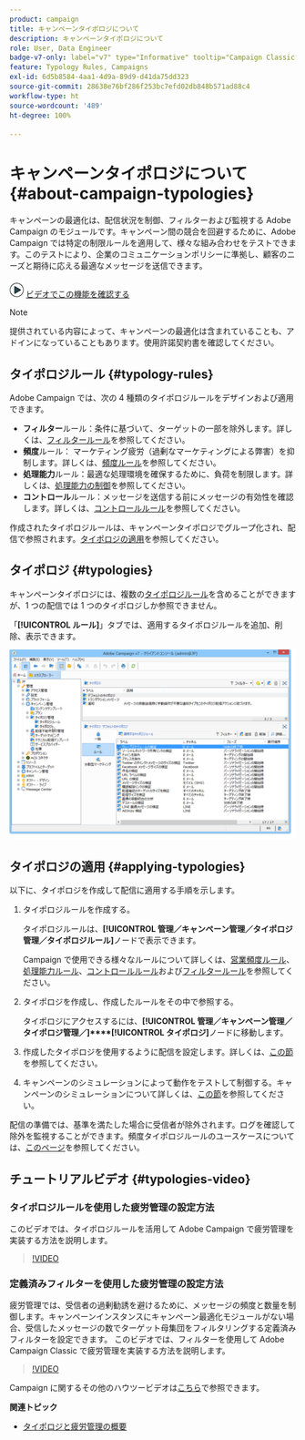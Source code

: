 ```yaml
---
product: campaign
title: キャンペーンタイポロジについて
description: キャンペーンタイポロジについて
role: User, Data Engineer
badge-v7-only: label="v7" type="Informative" tooltip="Campaign Classic v7 にのみ適用されます"
feature: Typology Rules, Campaigns
exl-id: 6d5b8584-4aa1-4d9a-89d9-d41da75dd323
source-git-commit: 28638e76bf286f253bc7efd02db848b571ad88c4
workflow-type: ht
source-wordcount: '489'
ht-degree: 100%

---
```


# キャンペーンタイポロジについて{#about-campaign-typologies}

キャンペーンの最適化は、配信状況を制御、フィルターおよび監視する Adobe Campaign のモジュールです。キャンペーン間の競合を回避するために、Adobe Campaign では特定の制限ルールを適用して、様々な組み合わせをテストできます。このテストにより、企業のコミュニケーションポリシーに準拠し、顧客のニーズと期待に応える最適なメッセージを送信できます。

![](assets/do-not-localize/how-to-video.png) [ビデオでこの機能を確認する](#typologies-video)

>[!NOTE]
>
>提供されている内容によって、キャンペーンの最適化は含まれていることも、アドインになっていることもあります。使用許諾契約書を確認してください。

## タイポロジルール {#typology-rules}

Adobe Campaign では、次の 4 種類のタイポロジルールをデザインおよび適用できます。

* **フィルター**&#x200B;ルール：条件に基づいて、ターゲットの一部を除外します。詳しくは、[フィルタールール](filtering-rules.md)を参照してください。
* **頻度**&#x200B;ルール： マーケティング疲労（過剰なマーケティングによる弊害）を抑制します。詳しくは、[頻度ルール](pressure-rules.md)を参照してください。
* **処理能力**&#x200B;ルール：最適な処理環境を確保するために、負荷を制限します。詳しくは、[処理能力の制御](consistency-rules.md#controlling-capacity)を参照してください。
* **コントロール**&#x200B;ルール：メッセージを送信する前にメッセージの有効性を確認します。詳しくは、[コントロールルール](control-rules.md)を参照してください。

作成されたタイポロジルールは、キャンペーンタイポロジでグループ化され、配信で参照されます。[タイポロジの適用](#applying-typologies)を参照してください。

## タイポロジ {#typologies}

キャンペーンタイポロジには、複数の[タイポロジルール](#typology-rules)を含めることができますが、1 つの配信では 1 つのタイポロジしか参照できません。

「**[!UICONTROL ルール]**」タブでは、適用するタイポロジルールを追加、削除、表示できます。

![](assets/campaign_opt_rules_tab.png)

## タイポロジの適用 {#applying-typologies}

以下に、タイポロジを作成して配信に適用する手順を示します。

1. タイポロジルールを作成する。

   タイポロジルールは、**[!UICONTROL 管理／キャンペーン管理／タイポロジ管理／タイポロジルール]**&#x200B;ノードで表示できます。

   Campaign で使用できる様々なルールについて詳しくは、[営業頻度ルール](pressure-rules.md)、[処理能力ルール](consistency-rules.md#controlling-capacity)、[コントロールルール](control-rules.md)および[フィルタールール](filtering-rules.md)を参照してください。

1. タイポロジを作成し、作成したルールをその中で参照する。

   タイポロジにアクセスするには、**[!UICONTROL 管理／キャンペーン管理／タイポロジ管理／]****[!UICONTROL タイポロジ]**&#x200B;ノードに移動します。

1. 作成したタイポロジを使用するように配信を設定します。詳しくは、[この節](applying-rules.md#applying-a-typology-to-a-delivery)を参照してください。
1. キャンペーンのシミュレーションによって動作をテストして制御する。キャンペーンのシミュレーションについて詳しくは、[この節](campaign-simulations.md)を参照してください。

配信の準備では、基準を満たした場合に受信者が除外されます。ログを確認して除外を監視することができます。頻度タイポロジルールのユースケースについては、[このページ](pressure-rules.md#use-cases-on-pressure-rules)を参照してください。

## チュートリアルビデオ {#typologies-video}

### タイポロジルールを使用した疲労管理の設定方法

このビデオでは、タイポロジルールを活用して Adobe Campaign で疲労管理を実装する方法を説明します。

>[!VIDEO](https://video.tv.adobe.com/v/25090?quality=12)

### 定義済みフィルターを使用した疲労管理の設定方法

疲労管理では、受信者の過剰勧誘を避けるために、メッセージの頻度と数量を制御します。キャンペーンインスタンスにキャンペーン最適化モジュールがない場合、受信したメッセージの数でターゲット母集団をフィルタリングする定義済みフィルターを設定できます。
このビデオでは、フィルターを使用して Adobe Campaign Classic で疲労管理を実装する方法を説明します。

>[!VIDEO](https://video.tv.adobe.com/v/25091?quality=12)

Campaign に関するその他のハウツービデオは[こちら](https://experienceleague.adobe.com/docs/campaign-classic-learn/tutorials/overview.html?lang=ja)で参照できます。

**関連トピック**

* [タイポロジと疲労管理の概要](pressure-rules.md)

